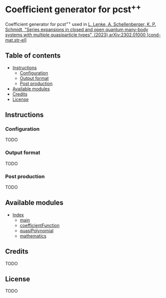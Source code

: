 # Coefficient generator for pcst<sup>++</sup>

Coefficient generator for pcst<sup>++</sup> used in [L. Lenke, A. Schellenberger, K. P. Schmidt, "Series expansions in
closed and open quantum many-body systems with multiple quasiparticle types", (2023) arXiv:2302.01000 [cond-mat.str-el]
](https://doi.org/10.48550/arXiv.2302.01000)

## Table of contents

- [Instructions](#instructions)
  - [Configuration](#configuration)
  - [Output format](#output-format)
  - [Post production](#post-production)
- [Available modules](#available-modules)
- [Credits](#credits)
- [License](#license)

## Instructions

### Configuration

TODO

### Output format

TODO

### Post production

TODO

## Available modules

- [Index](./docs/index.html)
  - [main](./docs/main.html)
  - [coefficientFunction](./docs/coefficientFunction.html)
  - [quasiPolynomial](./docs/quasiPolynomial.html)
  - [mathematics](./docs/mathematics.html)

## Credits

TODO

## License

TODO